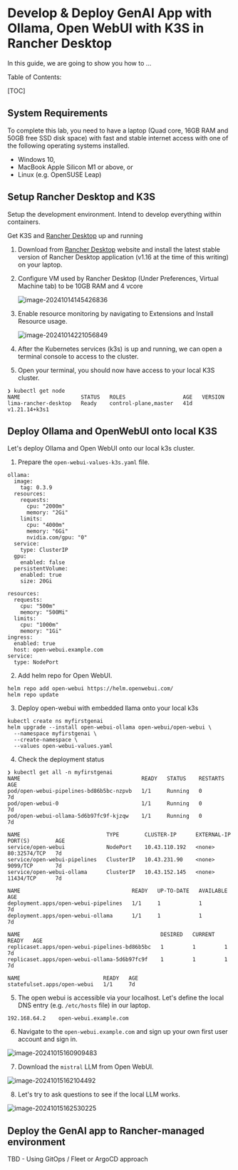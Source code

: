 # Develop & Deploy GenAI App with Ollama, Open WebUI with K3S in Rancher Desktop

In this guide, we are going to show you how to ...



Table of Contents:

[TOC]

## System Requirements

To complete this lab, you need to have a laptop (Quad core, 16GB RAM and 50GB free SSD disk space) with fast and stable internet access with one of the following operating systems installed.

* Windows 10, 
* MacBook Apple Silicon M1 or above, or 
* Linux (e.g. OpenSUSE Leap)



## Setup Rancher Desktop and K3S

Setup the development environment. Intend to develop everything within containers.



Get K3S and [Rancher Desktop](https://rancherdesktop.io/) up and running

1. Download from [Rancher Desktop](https://rancherdesktop.io/) website and install the latest stable version of Rancher Desktop application (v1.16 at the time of this writing) on your laptop.

2. Configure VM used by Rancher Desktop (Under Preferences, Virtual Machine tab) to be 10GB RAM and 4 vcore

   ![image-20241014145426836](/Users/derekso_1/Work/suse-hands-on-workshops/rancher-desktop-k3s-genai/assets/01-rancher-desktop-preference.png)

3. Enable resource monitoring  by navigating to Extensions and Install Resource usage.

   ![image-20241014221056849](/Users/derekso_1/Work/suse-hands-on-workshops/rancher-desktop-k3s-genai/assets/02-rancher-desktop-resource-usage.png)

   

4. After the Kubernetes services (k3s) is up and running, we can open a terminal console to access to the cluster.

5. Open your terminal, you should now have access to your local K3S cluster.

```
❯ kubectl get node
NAME                   STATUS   ROLES                  AGE   VERSION
lima-rancher-desktop   Ready    control-plane,master   41d   v1.21.14+k3s1
```





## Deploy Ollama and OpenWebUI onto local K3S

Let's deploy Ollama and Open WebUI onto our local k3s cluster.



1. Prepare the `open-webui-values-k3s.yaml` file.

```
ollama:
  image:
    tag: 0.3.9
  resources:
    requests:
      cpu: "2000m"
      memory: "2Gi"
    limits:
      cpu: "4000m"
      memory: "6Gi"
      nvidia.com/gpu: "0"
  service:
    type: ClusterIP
  gpu:
    enabled: false
  persistentVolume:
    enabled: true
    size: 20Gi

resources:
  requests:
    cpu: "500m"
    memory: "500Mi"
  limits:
    cpu: "1000m"
    memory: "1Gi"
ingress:
  enabled: true
  host: open-webui.example.com
service:
  type: NodePort
```



2. Add helm repo for Open WebUI.

```
helm repo add open-webui https://helm.openwebui.com/
helm repo update
```



3. Deploy open-webui with embedded llama onto your local k3s

```
kubectl create ns myfirstgenai
helm upgrade --install open-webui-ollama open-webui/open-webui \
  --namespace myfirstgenai \
  --create-namespace \
  --values open-webui-values.yaml
```



4. Check the deployment status

```
❯ kubectl get all -n myfirstgenai
NAME                                      READY   STATUS    RESTARTS   AGE
pod/open-webui-pipelines-bd86b5bc-nzpvb   1/1     Running   0          7d
pod/open-webui-0                          1/1     Running   0          7d
pod/open-webui-ollama-5d6b97fc9f-kjzqw    1/1     Running   0          7d

NAME                           TYPE        CLUSTER-IP      EXTERNAL-IP   PORT(S)        AGE
service/open-webui             NodePort    10.43.110.192   <none>        80:32574/TCP   7d
service/open-webui-pipelines   ClusterIP   10.43.231.90    <none>        9099/TCP       7d
service/open-webui-ollama      ClusterIP   10.43.152.145   <none>        11434/TCP      7d

NAME                                   READY   UP-TO-DATE   AVAILABLE   AGE
deployment.apps/open-webui-pipelines   1/1     1            1           7d
deployment.apps/open-webui-ollama      1/1     1            1           7d

NAME                                            DESIRED   CURRENT   READY   AGE
replicaset.apps/open-webui-pipelines-bd86b5bc   1         1         1       7d
replicaset.apps/open-webui-ollama-5d6b97fc9f    1         1         1       7d

NAME                          READY   AGE
statefulset.apps/open-webui   1/1     7d
```



5. The open webui is accessible via your localhost. Let's define the local DNS entry (e.g. `/etc/hosts` file) in our laptop.

```
192.168.64.2 	open-webui.example.com
```



6. Navigate to the `open-webui.example.com` and sign up your own first user account and sign in.

![image-20241015160909483](/Users/derekso_1/Work/suse-hands-on-workshops/rancher-desktop-k3s-genai/assets/03-openwebui-1.png)



7. Download the `mistral` LLM from Open WebUI.

![image-20241015162104492](/Users/derekso_1/Work/suse-hands-on-workshops/rancher-desktop-k3s-genai/assets/03-openwebui-2.png)



8. Let's try to ask questions to see if the local LLM works.

![image-20241015162530225](/Users/derekso_1/Work/suse-hands-on-workshops/rancher-desktop-k3s-genai/assets/03-openwebui-3.png)



## Deploy the GenAI app to Rancher-managed environment

TBD - Using GitOps / Fleet or ArgoCD approach




